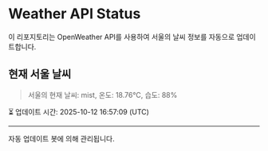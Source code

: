 
# Weather API Status

이 리포지토리는 OpenWeather API를 사용하여 서울의 날씨 정보를 자동으로 업데이트합니다.

## 현재 서울 날씨
> 서울의 현재 날씨: mist, 온도: 18.76°C, 습도: 88%

⏳ 업데이트 시간: 2025-10-12 16:57:09 (UTC)

---
자동 업데이트 봇에 의해 관리됩니다.
